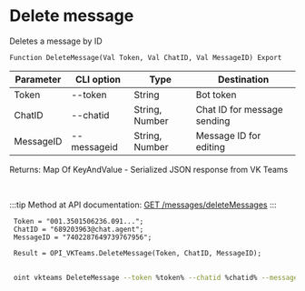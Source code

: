 ﻿---
sidebar_position: 5
---

# Delete message
 Deletes a message by ID



`Function DeleteMessage(Val Token, Val ChatID, Val MessageID) Export`

 | Parameter | CLI option | Type | Destination |
 |-|-|-|-|
 | Token | --token | String | Bot token |
 | ChatID | --chatid | String, Number | Chat ID for message sending |
 | MessageID | --messageid | String, Number | Message ID for editing |

 
 Returns: Map Of KeyAndValue - Serialized JSON response from VK Teams

<br/>

:::tip
Method at API documentation: [GET /messages/deleteMessages](https://teams.vk.com/botapi/#/messages/get_messages_deleteMessages)
:::
<br/>


```bsl title="Code example"
 Token = "001.3501506236.091...";
 ChatID = "689203963@chat.agent";
 MessageID = "7402287649739767956";
 
 Result = OPI_VKTeams.DeleteMessage(Token, ChatID, MessageID);
```
	


```sh title="CLI command example"
 
 oint vkteams DeleteMessage --token %token% --chatid %chatid% --messageid %messageid%

```


